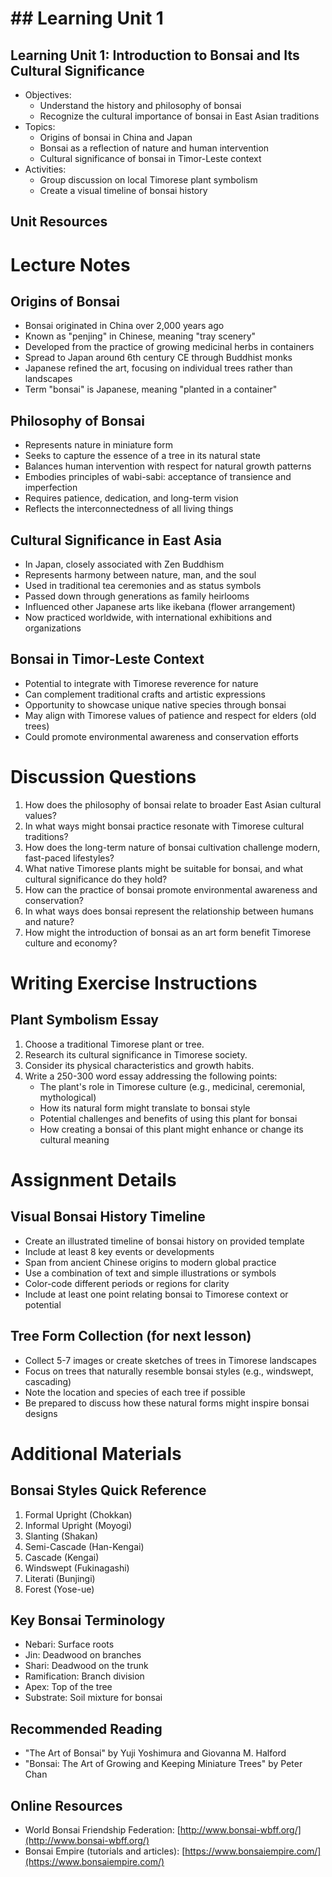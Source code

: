 # ## Learning Unit 1

## Learning Unit 1: Introduction to Bonsai and Its Cultural Significance
- Objectives:
  * Understand the history and philosophy of bonsai
  * Recognize the cultural importance of bonsai in East Asian traditions
- Topics:
  * Origins of bonsai in China and Japan
  * Bonsai as a reflection of nature and human intervention
  * Cultural significance of bonsai in Timor-Leste context
- Activities:
  * Group discussion on local Timorese plant symbolism
  * Create a visual timeline of bonsai history

## Unit Resources

# Lecture Notes

## Origins of Bonsai

- Bonsai originated in China over 2,000 years ago
- Known as "penjing" in Chinese, meaning "tray scenery"
- Developed from the practice of growing medicinal herbs in containers
- Spread to Japan around 6th century CE through Buddhist monks
- Japanese refined the art, focusing on individual trees rather than landscapes
- Term "bonsai" is Japanese, meaning "planted in a container"

## Philosophy of Bonsai

- Represents nature in miniature form
- Seeks to capture the essence of a tree in its natural state
- Balances human intervention with respect for natural growth patterns
- Embodies principles of wabi-sabi: acceptance of transience and imperfection
- Requires patience, dedication, and long-term vision
- Reflects the interconnectedness of all living things

## Cultural Significance in East Asia

- In Japan, closely associated with Zen Buddhism
- Represents harmony between nature, man, and the soul
- Used in traditional tea ceremonies and as status symbols
- Passed down through generations as family heirlooms
- Influenced other Japanese arts like ikebana (flower arrangement)
- Now practiced worldwide, with international exhibitions and organizations

## Bonsai in Timor-Leste Context

- Potential to integrate with Timorese reverence for nature
- Can complement traditional crafts and artistic expressions
- Opportunity to showcase unique native species through bonsai
- May align with Timorese values of patience and respect for elders (old trees)
- Could promote environmental awareness and conservation efforts

# Discussion Questions

1. How does the philosophy of bonsai relate to broader East Asian cultural values?
2. In what ways might bonsai practice resonate with Timorese cultural traditions?
3. How does the long-term nature of bonsai cultivation challenge modern, fast-paced lifestyles?
4. What native Timorese plants might be suitable for bonsai, and what cultural significance do they hold?
5. How can the practice of bonsai promote environmental awareness and conservation?
6. In what ways does bonsai represent the relationship between humans and nature?
7. How might the introduction of bonsai as an art form benefit Timorese culture and economy?

# Writing Exercise Instructions

## Plant Symbolism Essay

1. Choose a traditional Timorese plant or tree.
2. Research its cultural significance in Timorese society.
3. Consider its physical characteristics and growth habits.
4. Write a 250-300 word essay addressing the following points:
   - The plant's role in Timorese culture (e.g., medicinal, ceremonial, mythological)
   - How its natural form might translate to bonsai style
   - Potential challenges and benefits of using this plant for bonsai
   - How creating a bonsai of this plant might enhance or change its cultural meaning

# Assignment Details

## Visual Bonsai History Timeline

- Create an illustrated timeline of bonsai history on provided template
- Include at least 8 key events or developments
- Span from ancient Chinese origins to modern global practice
- Use a combination of text and simple illustrations or symbols
- Color-code different periods or regions for clarity
- Include at least one point relating bonsai to Timorese context or potential

## Tree Form Collection (for next lesson)

- Collect 5-7 images or create sketches of trees in Timorese landscapes
- Focus on trees that naturally resemble bonsai styles (e.g., windswept, cascading)
- Note the location and species of each tree if possible
- Be prepared to discuss how these natural forms might inspire bonsai designs

# Additional Materials

## Bonsai Styles Quick Reference

1. Formal Upright (Chokkan)
2. Informal Upright (Moyogi)
3. Slanting (Shakan)
4. Semi-Cascade (Han-Kengai)
5. Cascade (Kengai)
6. Windswept (Fukinagashi)
7. Literati (Bunjingi)
8. Forest (Yose-ue)

## Key Bonsai Terminology

- Nebari: Surface roots
- Jin: Deadwood on branches
- Shari: Deadwood on the trunk
- Ramification: Branch division
- Apex: Top of the tree
- Substrate: Soil mixture for bonsai

## Recommended Reading

- "The Art of Bonsai" by Yuji Yoshimura and Giovanna M. Halford
- "Bonsai: The Art of Growing and Keeping Miniature Trees" by Peter Chan

## Online Resources

- World Bonsai Friendship Federation: [http://www.bonsai-wbff.org/](http://www.bonsai-wbff.org/)
- Bonsai Empire (tutorials and articles): [https://www.bonsaiempire.com/](https://www.bonsaiempire.com/)